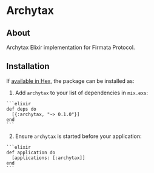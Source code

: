 # Archytax

## About
Archytax Elixir implementation for Firmata Protocol.

## Installation

If [available in Hex](https://hex.pm/docs/publish), the package can be installed as:

  1. Add `archytax` to your list of dependencies in `mix.exs`:

    ```elixir
    def deps do
      [{:archytax, "~> 0.1.0"}]
    end
    ```

  2. Ensure `archytax` is started before your application:

    ```elixir
    def application do
      [applications: [:archytax]]
    end
    ```

